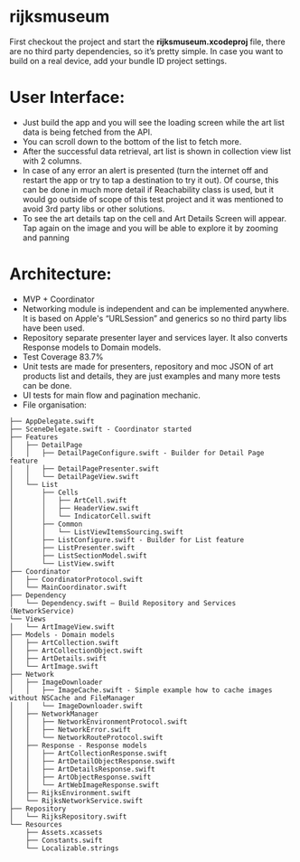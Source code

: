 # rijksmuseum

First checkout the project and start the **rijksmuseum.xcodeproj** file, there are no third party dependencies, so it’s pretty simple. In case you want to build on a real device, add your bundle ID project settings. 

# User Interface:
* Just build the app and you will see the loading screen while the art list data is being fetched from the API. 
* You can scroll down to the bottom of the list to fetch more.
* After the successful data retrieval, art list is shown in collection view list with 2 columns.
* In case of any error an alert is presented (turn the internet off and restart the app or try to tap a destination to try it out). Of course, this can be done in much more detail if Reachability class is used, but it would go outside of scope of this test project and it was mentioned to avoid 3rd party libs or other solutions. 
* To see the art details tap on the cell and Art Details Screen will appear. Tap again on the image and you will be able to explore it by zooming and panning 

# Architecture:
* MVP + Coordinator
* Networking module is independent and can be implemented anywhere. It is based on Apple's “URLSession” and generics so no third party libs have been used.
* Repository separate presenter layer and services layer. It also converts Response models to Domain models.
* Test Coverage 83.7%
* Unit tests are made for presenters, repository and moc JSON of art products list and details, they are just examples and many more tests can be done.
* UI tests for main flow and pagination mechanic.
* File organisation: 
```
├── AppDelegate.swift
├── SceneDelegate.swift - Coordinator started
├── Features
│   ├── DetailPage
│   │   ├── DetailPageConfigure.swift - Builder for Detail Page feature
│   │   ├── DetailPagePresenter.swift
│   │   └── DetailPageView.swift
│   └── List
│       ├── Cells
│       │   ├── ArtCell.swift
│       │   ├── HeaderView.swift
│       │   └── IndicatorCell.swift
│       ├── Common
│       │   └── ListViewItemsSourcing.swift
│       ├── ListConfigure.swift - Builder for List feature
│       ├── ListPresenter.swift
│       ├── ListSectionModel.swift
│       └── ListView.swift
├── Coordinator
│   ├── CoordinatorProtocol.swift
│   └── MainCoordinator.swift
├── Dependency
│   └── Dependency.swift – Build Repository and Services (NetworkService)
└── Views
│   └── ArtImageView.swift
├── Models - Domain models
│   ├── ArtCollection.swift
│   ├── ArtCollectionObject.swift
│   ├── ArtDetails.swift
│   └── ArtImage.swift
├── Network
│   ├── ImageDownloader
│   │   ├── ImageCache.swift - Simple example how to cache images without NSCache and FileManager
│   │   └── ImageDownloader.swift
│   ├── NetworkManager
│   │   ├── NetworkEnvironmentProtocol.swift
│   │   ├── NetworkError.swift
│   │   └── NetworkRouteProtocol.swift
│   ├── Response - Response models
│   │   ├── ArtCollectionResponse.swift
│   │   ├── ArtDetailObjectResponse.swift
│   │   ├── ArtDetailsResponse.swift
│   │   ├── ArtObjectResponse.swift
│   │   └── ArtWebImageResponse.swift
│   ├── RijksEnvironment.swift
│   └── RijksNetworkService.swift
├── Repository
│   └── RijksRepository.swift
└── Resources
    ├── Assets.xcassets
    ├── Constants.swift
    └── Localizable.strings
```